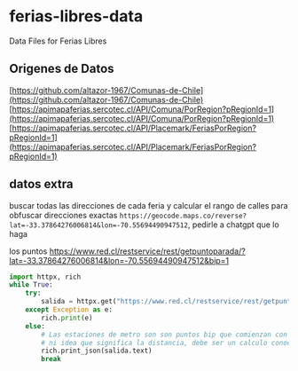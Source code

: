 # ferias-libres-data

Data Files for Ferias Libres

## Origenes de Datos

[https://github.com/altazor-1967/Comunas-de-Chile](https://github.com/altazor-1967/Comunas-de-Chile)
[https://apimapaferias.sercotec.cl/API/Comuna/PorRegion?pRegionId=1](https://apimapaferias.sercotec.cl/API/Comuna/PorRegion?pRegionId=1)
[https://apimapaferias.sercotec.cl/API/Placemark/FeriasPorRegion?pRegionId=1](https://apimapaferias.sercotec.cl/API/Placemark/FeriasPorRegion?pRegionId=1)

## datos extra

buscar todas las direcciones de cada feria y calcular el rango de calles para obfuscar direcciones exactas
`https://geocode.maps.co/reverse?lat=-33.37864276006814&lon=-70.55694490947512`, pedirle a chatgpt que lo haga

los puntos
https://www.red.cl/restservice/rest/getpuntoparada/?lat=-33.37864276006814&lon=-70.55694490947512&bip=1


```python
import httpx, rich
while True:
    try:
        salida = httpx.get("https://www.red.cl/restservice/rest/getpuntoparada/?lat=-33.37864276006814&lon=-70.55694490947512&bip=1",verify=False, timeout=15.0)
    except Exception as e:
        rich.print(e)
    else:
        # Las estaciones de metro son son puntos bip que comienzan con "name" : "METRO*"
        # ni idea que significa la distancia, debe ser un calculo conocido
        rich.print_json(salida.text)
        break
```
